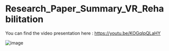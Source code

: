 # Research_Paper_Summary_VR_Rehabilitation

You can find the video presentation here : https://youtu.be/KOGqIpQLaHY

![image](https://user-images.githubusercontent.com/86797369/199858171-919048bb-9e78-4749-b0b2-5ec8a3e644a2.png)

